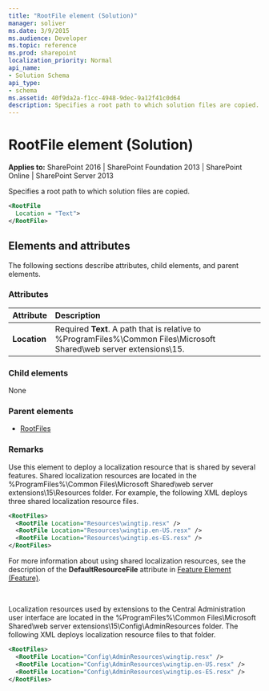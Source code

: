 ```yaml
---
title: "RootFile element (Solution)"
manager: soliver
ms.date: 3/9/2015
ms.audience: Developer
ms.topic: reference
ms.prod: sharepoint
localization_priority: Normal
api_name:
- Solution Schema
api_type:
- schema
ms.assetid: 40f9da2a-f1cc-4948-9dec-9a12f41c0d64
description: Specifies a root path to which solution files are copied.
---
```


# RootFile element (Solution)

**Applies to:** SharePoint 2016 | SharePoint Foundation 2013 | SharePoint Online | SharePoint Server 2013
  
Specifies a root path to which solution files are copied.
  
```XML
<RootFile
  Location = "Text">
</RootFile>
```

## Elements and attributes

The following sections describe attributes, child elements, and parent elements.

### Attributes

|**Attribute**|**Description**|
|:-----|:-----|
|**Location** <br/> |Required **Text**. A path that is relative to %ProgramFiles%\Common Files\Microsoft Shared\web server extensions\15\.  <br/> |
   
### Child elements

None
   
### Parent elements

- [RootFiles](rootfiles-element-solution.md)
   
### Remarks

Use this element to deploy a localization resource that is shared by several features. Shared localization resources are located in the %ProgramFiles%\Common Files\Microsoft Shared\web server extensions\15\Resources folder. For example, the following XML deploys three shared localization resource files.
  
```XML
<RootFiles>
  <RootFile Location="Resources\wingtip.resx" />
  <RootFile Location="Resources\wingtip.en-US.resx" />
  <RootFile Location="Resources\wingtip.es-ES.resx" />
</RootFiles>

```

For more information about using shared localization resources, see the description of the **DefaultResourceFile** attribute in [Feature Element (Feature)](feature-element-feature.md).

<br/>

Localization resources used by extensions to the Central Administration user interface are located in the %ProgramFiles%\Common Files\Microsoft Shared\web server extensions\15\Config\AdminResources folder. The following XML deploys localization resource files to that folder.
  
```XML
<RootFiles>
  <RootFile Location="Config\AdminResources\wingtip.resx" />
  <RootFile Location="Config\AdminResources\wingtip.en-US.resx" />
  <RootFile Location="Config\AdminResources\wingtip.es-ES.resx" />
</RootFiles>

```



